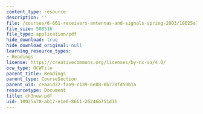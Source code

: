 ```yaml
---
content_type: resource
description: ''
file: /courses/6-661-receivers-antennas-and-signals-spring-2003/10025a78ab17e1e0866126246b751d11_ch3new.pdf
file_size: 508516
file_type: application/pdf
hide_download: true
hide_download_original: null
learning_resource_types:
- Readings
license: https://creativecommons.org/licenses/by-nc-sa/4.0/
ocw_type: OCWFile
parent_title: Readings
parent_type: CourseSection
parent_uid: ceaa1d22-faa9-c139-6e88-8b778fd50b1a
resourcetype: Document
title: ch3new.pdf
uid: 10025a78-ab17-e1e0-8661-26246b751d11
---
```

